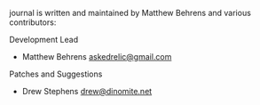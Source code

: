 journal is written and maintained by Matthew Behrens and various contributors:

Development Lead

- Matthew Behrens <askedrelic@gmail.com>

Patches and Suggestions

- Drew Stephens <drew@dinomite.net>